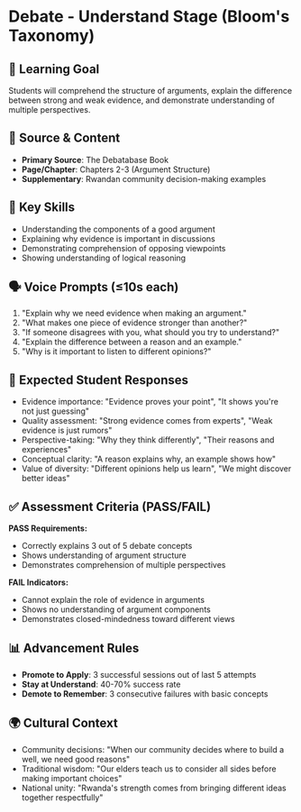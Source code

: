 # Debate - Understand Stage (Bloom's Taxonomy)

## 🎯 Learning Goal
Students will comprehend the structure of arguments, explain the difference between strong and weak evidence, and demonstrate understanding of multiple perspectives.

## 📖 Source & Content
- **Primary Source**: The Debatabase Book
- **Page/Chapter**: Chapters 2-3 (Argument Structure)
- **Supplementary**: Rwandan community decision-making examples

## 🧩 Key Skills
- Understanding the components of a good argument
- Explaining why evidence is important in discussions
- Demonstrating comprehension of opposing viewpoints
- Showing understanding of logical reasoning

## 🗣️ Voice Prompts (≤10s each)
1. "Explain why we need evidence when making an argument."
2. "What makes one piece of evidence stronger than another?"
3. "If someone disagrees with you, what should you try to understand?"
4. "Explain the difference between a reason and an example."
5. "Why is it important to listen to different opinions?"

## 🎤 Expected Student Responses
- Evidence importance: "Evidence proves your point", "It shows you're not just guessing"
- Quality assessment: "Strong evidence comes from experts", "Weak evidence is just rumors"
- Perspective-taking: "Why they think differently", "Their reasons and experiences"
- Conceptual clarity: "A reason explains why, an example shows how"
- Value of diversity: "Different opinions help us learn", "We might discover better ideas"

## ✅ Assessment Criteria (PASS/FAIL)
**PASS Requirements:**
- Correctly explains 3 out of 5 debate concepts
- Shows understanding of argument structure
- Demonstrates comprehension of multiple perspectives

**FAIL Indicators:**
- Cannot explain the role of evidence in arguments
- Shows no understanding of argument components
- Demonstrates closed-mindedness toward different views

## 📊 Advancement Rules
- **Promote to Apply**: 3 successful sessions out of last 5 attempts
- **Stay at Understand**: 40-70% success rate
- **Demote to Remember**: 3 consecutive failures with basic concepts

## 🌍 Cultural Context
- Community decisions: "When our community decides where to build a well, we need good reasons"
- Traditional wisdom: "Our elders teach us to consider all sides before making important choices"
- National unity: "Rwanda's strength comes from bringing different ideas together respectfully"
